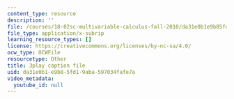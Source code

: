 ```yaml
---
content_type: resource
description: ''
file: /courses/18-02sc-multivariable-calculus-fall-2010/da31e0b1e9b85fd19aba597034fafe7a_2ieG1ka5pBw.vtt
file_type: application/x-subrip
learning_resource_types: []
license: https://creativecommons.org/licenses/by-nc-sa/4.0/
ocw_type: OCWFile
resourcetype: Other
title: 3play caption file
uid: da31e0b1-e9b8-5fd1-9aba-597034fafe7a
video_metadata:
  youtube_id: null
---
```

